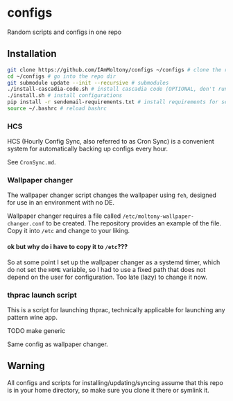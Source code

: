 # configs

Random scripts and configs in one repo

## Installation

```bash
git clone https://github.com/IAmMoltony/configs ~/configs # clone the repository
cd ~/configs # go into the repo dir
git submodule update --init --recursive # submodules
./install-cascadia-code.sh # install cascadia code (OPTIONAL, don't run if you don't need the font)
./install.sh # install configurations
pip install -r sendemail-requirements.txt # install requirements for sendemail module (*OPTIONAL*, only if you're using HCS)
source ~/.bashrc # reload bashrc
```

### HCS

HCS (Hourly Config Sync, also referred to as Cron Sync) is a convenient system for automatically backing up configs every hour.

See `CronSync.md`.

### Wallpaper changer

The wallpaper changer script changes the wallpaper using `feh`, designed for use in an environment with no DE.

Wallpaper changer requires a file called `/etc/moltony-wallpaper-changer.conf` to be created. The repository provides an example
of the file. Copy it into `/etc` and change to your liking.

#### ok but why do i have to copy it to `/etc`???

So at some point I set up the wallpaper changer as a systemd timer, which do not set the `HOME` variable, so I had to use a fixed
path that does not depend on the user for configuration. Too late (lazy) to change it now.

### thprac launch script

This is a script for launching thprac, technically applicable for launching any pattern wine app.

TODO make generic

Same config as wallpaper changer.

## Warning

All configs and scripts for installing/updating/syncing assume that this repo is in your home directory, so make sure
you clone it there or symlink it.
